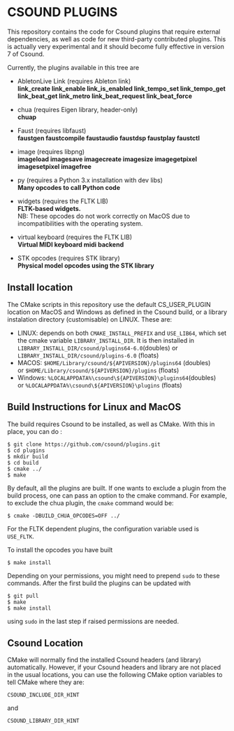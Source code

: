 CSOUND PLUGINS
===

This repository contains the code for Csound plugins that require
external dependencies, as well as code for new third-party contributed
plugins. This is actually very experimental and it should become fully
effective in version 7 of Csound.

Currently, the plugins available in this tree are

- AbletonLive Link (requires Ableton link)  
 **link_create link_enable link_is_enabled link_tempo_set link_tempo_get link_beat_get link_metro link_beat_request link_beat_force**

- chua (requires Eigen library, header-only)  
 **chuap**

- Faust (requires libfaust)  
 **faustgen faustcompile faustaudio faustdsp faustplay faustctl**

- image (requires libpng)  
 **imageload imagesave imagecreate imagesize imagegetpixel imagesetpixel imagefree**

- py (requires a Python 3.x installation with dev libs)  
 **Many opcodes to call Python code**

- widgets (requires the FLTK LIB)  
**FLTK-based widgets.**  
NB: These opcodes do not work correctly on MacOS due
to incompatibilities with the operating system.

- virtual keyboard (requires the FLTK LIB)  
**Virtual MIDI keyboard midi backend**

- STK opcodes (requires STK library)  
**Physical model opcodes using the STK library**


Install location
--------------
The CMake scripts in this repository use the default CS_USER_PLUGIN
location on MacOS and Windows as defined in the Csound build, or a
library instalation directory (customisable) on LINUX. These are:

- LINUX: depends on both `CMAKE_INSTALL_PREFIX` and `USE_LIB64`, which
set the cmake variable `LIBRARY_INSTALL_DIR`. It is then installed in 
`LIBRARY_INSTALL_DIR/csound/plugins64-6.0`(doubles)  or `LIBRARY_INSTALL_DIR/csound/plugins-6.0` (floats)  
- MACOS: `$HOME/Library/csound/${APIVERSION}/plugins64` (doubles)  
         or `$HOME/Library/csound/${APIVERSION}/plugins` (floats)  
- Windows:  `%LOCALAPPDATA%\csound\${APIVERSION}\plugins64`(doubles)  
        or `%LOCALAPPDATA%\csound\${APIVERSION}\plugins` (floats)


Build Instructions for Linux and MacOS
---

The build requires Csound to be installed, as well as CMake. With this
in place, you can do :

```
$ git clone https://github.com/csound/plugins.git
$ cd plugins
$ mkdir build
$ cd build
$ cmake ../
$ make
```

By default, all the plugins are built. If one wants to exclude a
plugin from the build process, one can pass an option to the cmake command.
For example, to exclude the chua plugin, the `cmake` command would be:

```
$ cmake -DBUILD_CHUA_OPCODES=OFF ../
```

For the FLTK dependent plugins, the configuration variable used is
`USE_FLTK`.

To install the opcodes you have built

```
$ make install
```

Depending on your permissions, you might need to prepend `sudo` to
these commands. After the first build the plugins can be updated with

```
$ git pull
$ make
$ make install
```

using `sudo` in the last step if raised permissions are needed.

Csound Location
------------
CMake will normally find the installed Csound headers (and library)
automatically. However, if your Csound headers and library are not
placed in the usual locations, you can use the following CMake option variables
to tell CMake where they are:

```
CSOUND_INCLUDE_DIR_HINT
```
and

```
CSOUND_LIBRARY_DIR_HINT
```
